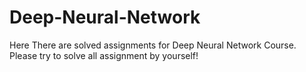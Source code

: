 # Deep-Neural-Network
Here There are solved assignments for Deep Neural Network Course. Please try to solve all assignment by yourself!


